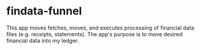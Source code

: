# findata-funnel

This app moves fetches, moves, and executes processing of financial data files
(e.g. receipts, statements). The app's purpose is to move desired financial
data into my ledger.
